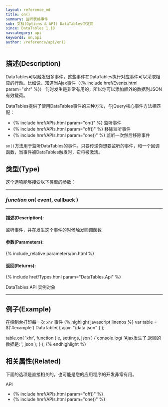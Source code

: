 ```yaml
---
layout: reference_md
title: on()
summary: 监听表格事件
sub: 文档(Options & API) DataTables中文网
since: DataTables 1.10
navcategory: api
keywords: on,api
author: /reference/api/on()
---
```



## 描述(Description)


DataTables可以触发很多事件，这些事件在DataTables执行对应事件可以采取相应的行动。比如说，知道当Ajax事件（{% include href/Events.html param="xhr" %}）
何时发生是非常有用的，所以你可以添加额外的数据到JSON有效载荷。

DataTables提供了使用DataTables事件的三种方法，与jQuery核心事件方法相匹配：

- {% include href/APIs.html param="on()" %} 监听事件
- {% include href/APIs.html param="off()" %} 移除监听事件
- {% include href/APIs.html param="one()" %} 监听一次然后移除事件



`on()`方法用于监听DataTables的事件。只要传递你想要监听的事件，和一个回调函数，当事件被DataTables触发时，它将被激活。



## 类型(Type)
这个选项能够接受以下类型的参数：

---
    
### _function_ **on( event, callback )**  
 
---

#### 描述(Description):

监听事件，并在发生这个事件的时候触发回调函数
     
#### 参数(Parameters):
{% include_relative parameters/on.html %}

#### 返回(Returns):

{% include href/Types.html param="DataTables.Api" %}

DataTables API 实例对象

--- 
    
## 例子(Example)

在控制台打印每一次 `xhr` 事件
{% highlight javascript linenos %}
var table = $('#example').DataTable( {
    ajax: "/data.json"
} );
 
table.on( 'xhr', function ( e, settings, json ) {
    console.log( 'Ajax发生了.返回的数据是: ', json );
} );
{% endhighlight %}



## 相关属性(Related)
下面的选项是直接相关的，也可能是您的应用程序的开发非常有用。

API

- {% include href/APIs.html param="off()" %}
- {% include href/APIs.html param="one()" %}
